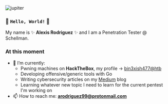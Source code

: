 ![jupiter](https://inteng-storage.s3.amazonaws.com/img/iea/3ROaVZlnGv/sizes/jupiter-secrets-dark-matter_md.jpg)

### 👋 `Hello, World!` 👋

My name is ✨ **Alexis Rodriguez** ✨ and I am a Penetration Tester @ Schellman.

### At this moment
- 🌱 I’m currently:
  - Pwning machines on **HackTheBox**, my profile -> [bin3xish477@htb](https://app.hackthebox.com/profile/264210)
  - Developing offensive/generic tools with Go
  - Writing cybersecurity articles on my [Medium](https://bin3xish477.medium.com/) blog
  - Learning whatever new topic I need to learn for the current pentest I'm working on
- 📫 How to reach me: **arodriguez99@protonmail.com**
